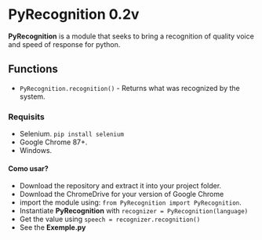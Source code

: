 # PyRecognition 0.2v

**PyRecognition** is a module that seeks to bring a recognition of
quality voice and speed of response for python.

## Functions

* `PyRecognition.recognition()` - Returns what was recognized by the system.

### Requisits

* Selenium. `pip install selenium`
* Google Chrome 87+.
* Windows.

#### Como usar?

* Download the repository and extract it into your project folder.
* Download the ChromeDrive for your version of Google Chrome
* import the module using: `from PyRecognition import PyRecognition`.
* Instantiate **PyRecognition** with `recognizer = PyRecognition(language)`
* Get the value using `speech = recognizer.recognition()`
* See the **Exemple.py**
